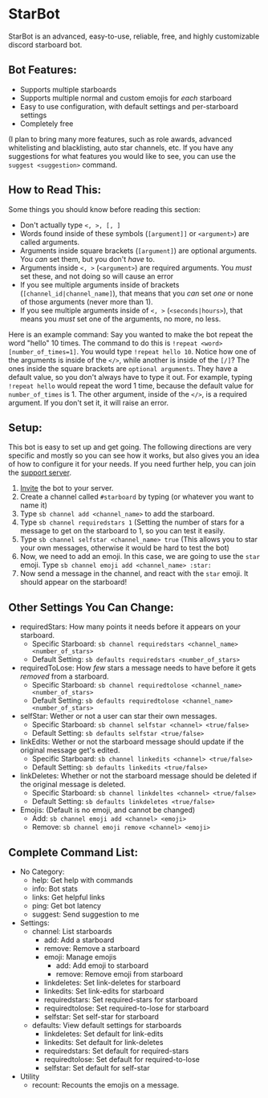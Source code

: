 # StarBot
StarBot is an advanced, easy-to-use, reliable, free, and highly customizable discord starboard bot.

## Bot Features:
 - Supports multiple starboards
 - Supports multiple normal and custom emojis for *each* starboard
 - Easy to use configuration, with default settings and per-starboard settings
 - Completely free

(I plan to bring many more features, such as role awards, advanced whitelisting and blacklisting, auto star channels, etc. If you have any suggestions for what features you would like to see, you can use the `suggest <suggestion>` command.

## How to Read This:
Some things you should know before reading this section:
 - Don't actually type `<, >, [, ]`
 - Words found inside of these symbols (`[argument]]` or `<argument>`) are called arguments.
 - Arguments inside square brackets (`[argument]`) are optional arguments. You *can* set them, but you don't *have* to.
 - Arguments inside `<, >` (`<argument>`) are required arguments. You *must* set these, and not doing so will cause an error
 - If you see multiple arguments inside of brackets (`[channel_id|channel_name]`), that means that you *can* set *one* or none of those arguments (never more than 1).
 - If you see multiple arguments inside of `<, >` (`<seconds|hours>`), that means you *must* set one of the arguments, no more, no less.

Here is an example command: Say you wanted to make the bot repeat the word "hello" 10 times. The command to do this is `!repeat <word> [number_of_times=1]`. You would type `!repeat hello 10`. Notice how one of the arguments is inside of the `</>`, while another is inside of the `[/]`? The ones inside the square brackets are `optional arguments`. They have a default value, so you don't always have to type it out. For example, typing `!repeat hello` would repeat the word 1 time, because the default value for `number_of_times` is 1. The other argument, inside of the `</>`, is a required argument. If you don't set it, it will raise an error.

## Setup:
This bot is easy to set up and get going. The following directions are very specific and mostly so you can see how it works, but also gives you an idea of how to configure it for your needs. If you need further help, you can join the [support server](https://discord.gg/3gK8mSA).
 1. [Invite](https://discord.com/api/oauth2/authorize?client_id=700796664276844612&permissions=117824&scope=bot) the bot to your server.
 2. Create a channel called `#starboard` by typing (or whatever you want to name it)
 3. Type `sb channel add <channel_name>` to add the starboard.
 4. Type `sb channel requiredstars 1` (Setting the number of stars for a message to get on the starboard to 1, so you can test it easily.
 5. Type `sb channel selfstar <channel_name> true` (This allows you to star your own messages, otherwise it would be hard to test the bot)
 6. Now, we need to add an emoji. In this case, we are going to use the `star` emoji. Type `sb channel emoji add <channel_name> :star:`
 7. Now send a message in the channel, and react with the `star` emoji. It should appear on the starboard!

## Other Settings You Can Change:
 - requiredStars: How many points it needs before it appears on your starboard. 
   - Specific Starboard: `sb channel requiredstars <channel_name> <number_of_stars>`
   - Default Setting: `sb defaults requiredstars <number_of_stars>`
 - requiredToLose: How *few* stars a message needs to have before it gets *removed* from a starboard.
   - Specific Starboard: `sb channel requiredtolose <channel_name> <number_of_stars>`
   - Default Setting: `sb defaults requiredtolose <channel_name> <number_of_stars>`
- selfStar: Wether or not a user can star their own messages.	
   - Specific Starboard: `sb channel selfstar <channel> <true/false>`	
   - Default Setting: `sb defaults selfstar <true/false>`	
 - linkEdits: Wether or not the starboard message should update if the original message get's edited.	
   - Specific Starboard: `sb channel linkedits <channel> <true/false>`	
   - Default Setting: `sb defaults linkedits <true/false>`	
 - linkDeletes: Whether or not the starboard message should be deleted if the original message is deleted.	
   - Specific Starboard: `sb channel linkdeltes <channel> <true/false>`	
   - Default Setting: `sb defaults linkdeletes <true/false>`	
 - Emojis: (Default is no emoji, and cannot be changed)	
   - Add: `sb channel emoji add <channel> <emoji>`	
   - Remove: `sb channel emoji remove <channel> <emoji>`	

## Complete Command List:	
 - No Category:	
   - help: Get help with commands	
   - info: Bot stats	
   - links: Get helpful links	
   - ping: Get bot latency 	
   - suggest: Send suggestion to me	
 - Settings:	
   - channel: List starboards	
     - add: Add a starboard	
     - remove: Remove a starboard	
     - emoji: Manage emojis	
       - add: Add emoji to starboard	
       - remove: Remove emoji from starboard	
     - linkdeletes: Set link-deletes for starboard	
     - linkedits: Set link-edits for starboard	
     - requiredstars: Set required-stars for starboard	
     - requiredtolose: Set required-to-lose for starboard	
     - selfstar: Set self-star for starboard	
   - defaults: View default settings for starboards	
     - linkdeletes: Set default for link-edits	
     - linkedits: Set default for link-deletes	
     - requiredstars: Set default for required-stars	
     - requiredtolose: Set default for required-to-lose	
     - selfstar: Set default for self-star	
 - Utility	
   - recount: Recounts the emojis on a message.

